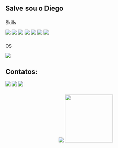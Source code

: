 <h2 align="left">Salve sou o Diego</h2>

###
Skills
<div align="left">
  <img src="https://img.shields.io/badge/C-00599C?style=for-the-badge&logo=c&logoColor=white"/>
  <img src="https://img.shields.io/badge/C%2B%2B-00599C?style=for-the-badge&logo=c%2B%2B&logoColor=white"/>
  <img src = "https://img.shields.io/badge/Python-FFD43B?style=for-the-badge&logo=python&logoColor=blue"/>
  <img src="https://img.shields.io/badge/PHP-777BB4?style=for-the-badge&logo=php&logoColor=white" />
  <img src = "https://img.shields.io/badge/JavaScript-323330?style=for-the-badge&logo=javascript&logoColor=F7DF1E"/>
  <img src = "https://img.shields.io/badge/MySQL-005C84?style=for-the-badge&logo=mysql&logoColor=white"/>
  <img src = "https://img.shields.io/badge/Docker-2CA5E0?style=for-the-badge&logo=docker&logoColor=white"/>
</div>

###
OS
<div align="left">
  <img src="https://img.shields.io/badge/Linux-FCC624?style=for-the-badge&logo=linux&logoColor=black"/>
</div>

## Contatos:

<div>
<a href="https://instagram.com/diego0x20" target="_blank"><img loading="lazy" src="https://img.shields.io/badge/-Instagram-%23E4405F?style=for-the-badge&logo=instagram&logoColor=white" target="_blank"></a>
<a href="mailto:diego444x@gmail.com"><img loading="lazy" src="https://img.shields.io/badge/Gmail-D14836?style=for-the-badge&logo=gmail&logoColor=white" target="_blank"></a>
<a href="https://linkedin.com/in/diego-francisco-200a94242"><img loading="lazy" src="https://img.shields.io/badge/LinkedIn-0077B5?style=for-the-badge&logo=linkedin&logoColor=white" target="_blank"></a>
</div>

###

<div align = "center">
  <img  src="https://cdn.betterttv.net/emote/5805580c3d506fea7ee357d6/3x">
  <img style = "width: 150px;" src = "https://media.tenor.com/n1AYVbwRmSgAAAAi/alien-alien-dance.gif"/>
</div>

###

<br clear="both">


###
